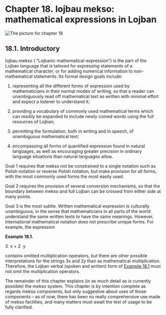 <a id="chapter-mekso"></a>Chapter 18. <a id="c18"></a>lojbau mekso: mathematical expressions in Lojban
======================================================================================================

<a id="chapter-mekso-picture"></a>![The picture for chapter 18](/assets//books/uncll/media/chapter-mekso.gif)

<a id="section-mekso-introduction"></a>18.1. <a id="c18s1"></a>Introductory
---------------------------------------------------------------------------

lojbau mekso ( “Lojbanic mathematical-expression”) is the part of the Lojban language that is tailored for expressing statements of a mathematical character, or for adding numerical information to non-mathematical statements. Its formal design goals include:

1.  <a id="id-1.19.3.3.1.1.1" class="indexterm"></a><a id="id-1.19.3.3.1.1.2" class="indexterm"></a>representing all the different forms of expression used by mathematicians in their normal modes of writing, so that a reader can unambiguously read off mathematical text as written with minimal effort and expect a listener to understand it;

2.  <a id="id-1.19.3.3.2.1.1" class="indexterm"></a><a id="id-1.19.3.3.2.1.2" class="indexterm"></a>providing a vocabulary of commonly used mathematical terms which can readily be expanded to include newly coined words using the full resources of Lojban;

3.  <a id="id-1.19.3.3.3.1.1" class="indexterm"></a>permitting the formulation, both in writing and in speech, of unambiguous mathematical text;

4.  <a id="id-1.19.3.3.4.1.1" class="indexterm"></a><a id="id-1.19.3.3.4.1.2" class="indexterm"></a>encompassing all forms of quantified expression found in natural languages, as well as encouraging greater precision in ordinary language situations than natural languages allow.

<a id="id-1.19.3.4.1" class="indexterm"></a><a id="id-1.19.3.4.2" class="indexterm"></a><a id="id-1.19.3.4.3" class="indexterm"></a>Goal 1 requires that mekso not be constrained to a single notation such as Polish notation or reverse Polish notation, but make provision for all forms, with the most commonly used forms the most easily used.

<a id="id-1.19.3.5.1" class="indexterm"></a>Goal 2 requires the provision of several conversion mechanisms, so that the boundary between mekso and full Lojban can be crossed from either side at many points.

<a id="id-1.19.3.6.1" class="indexterm"></a><a id="id-1.19.3.6.2" class="indexterm"></a>Goal 3 is the most subtle. Written mathematical expression is culturally unambiguous, in the sense that mathematicians in all parts of the world understand the same written texts to have the same meanings. However, international mathematical notation does not prescribe unique forms. For example, the expression

<div class="example">
<a id="example-random-id-dGcT"></a>

**Example 18.1. <a id="c18e1d1"></a>** 

3 ⁢ x + 2 ⁢ y

</div>  

<a id="id-1.19.3.8.1" class="indexterm"></a>contains omitted multiplication operators, but there are other possible interpretations for the strings 3⁢x and 2⁢y than as mathematical multiplication. Therefore, the Lojban verbal (spoken and written) form of [Example 18.1](../chapter-mekso#example-random-id-dGcT) must not omit the multiplication operators.

<a id="id-1.19.3.9.1" class="indexterm"></a><a id="id-1.19.3.9.2" class="indexterm"></a>The remainder of this chapter explains (in as much detail as is currently possible) the mekso system. This chapter is by intention complete as regards mekso components, but only suggestive about uses of those components – as of now, there has been no really comprehensive use made of mekso facilities, and many matters must await the test of usage to be fully clarified.